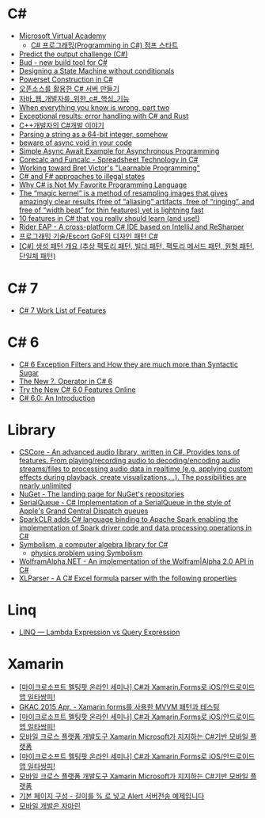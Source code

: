 C#
==
* [Microsoft Virtual Academy](http://www.microsoftvirtualacademy.com/)
  * [C# 프로그래밍(Programming in C#) 점프 스타트](http://www.microsoftvirtualacademy.com/training-courses/c-programming-in-c-)
* [Predict the output challenge (C#)](http://volatileread.com/Wiki?id=1073)
* [Bud - new build tool for C#](http://bud.urbas.si)
* [Designing a State Machine without conditionals](http://jjcorrea.github.io/2015/05/05/designing-a-state-machine-without-conditionals/)
* [Powerset Construction in C#](http://bezensek.com/blog/2015/04/30/powerset-construction/)
* [오픈소스를 활용한 C# 서버 만들기](http://www.slideshare.net/ssuser3d4c05/c-48248251)
* [자바_웹_개발자를_위한_c#_핵심_기능](http://www.slideshare.net/junseokjung1/c-48742963)
* [When everything you know is wrong, part two](http://ericlippert.com/2015/05/21/when-everything-you-know-is-wrong-part-two/)
* [Exceptional results: error handling with C# and Rust](https://ruudvanasseldonk.com/2015/06/17/exceptional-results-error-handling-in-csharp-and-rust)
* [C++개발자의 C#개발 이야기](http://www.synczone.net/Detail.aspx?NewsNo=2de25da02e6046f2b4530fd695e300ce)
* [Parsing a string as a 64-bit integer, somehow](http://blogs.msdn.com/b/oldnewthing/archive/2015/06/29/10624284.aspx)
* [beware of async void in your code](http://theburningmonk.com/2012/10/c-beware-of-async-void-in-your-code/)
* [Simple Async Await Example for Asynchronous Programming](http://www.microsoft.com/en-gb/developers/articles/week02aug15/simple-async-await-example-for-asynchronous-programming/)
* [Corecalc and Funcalc - Spreadsheet Technology in C#](http://www.itu.dk/people/sestoft/funcalc/)
* [Working toward Bret Victor's "Learnable Programming"](http://blog.comealive.io/Working-Toward-Bret-Victors-Learnable-Programming/)
* [C# and F# approaches to illegal states](http://enterprisecraftsmanship.com/2015/09/28/c-and-f-approaches-to-illegal-states/)
* [Why C# is Not My Favorite Programming Language](https://fredmameri.wordpress.com/2015/09/14/why-c-is-not-my-favorite-programming-language/)
* [The “magic kernel” is a method of resampling images that gives amazingly clear results (free of “aliasing” artifacts, free of “ringing”, and free of “width beat” for thin features) yet is lightning fast](http://www.johncostella.com/magic/)
* [10 features in C# that you really should learn (and use!)](http://www.codeaddiction.net/articles/15/10-features-in-c-that-you-really-should-learn-and-use)
* [Rider EAP - A cross-platform C# IDE based on IntelliJ and ReSharper](https://www.jetbrains.com/rider/)
* [프로그래밍 기술/Escort GoF의 디자인 패턴 C#](http://ehclub.co.kr/category/%ED%94%84%EB%A1%9C%EA%B7%B8%EB%9E%98%EB%B0%8D%20%EA%B8%B0%EC%88%A0/Escort%20GoF%EC%9D%98%20%EB%94%94%EC%9E%90%EC%9D%B8%20%ED%8C%A8%ED%84%B4%20C%23)
* [[C#] 생성 패턴 개요 (추상 팩토리 패턴, 빌더 패턴, 팩토리 메서드 패턴, 원형 패턴, 단일체 패턴)](http://ehclub.co.kr/2158)

# C# 7
* [C# 7 Work List of Features](https://github.com/dotnet/roslyn/issues/2136)

# C# 6
* [C# 6 Exception Filters and How they are much more than Syntactic Sugar](http://www.volatileread.com/Wiki?id=1087)
* [The New ?. Operator in C# 6](http://volatileread.com/Wiki?id=2104)
* [Try the New C# 6.0 Features Online](http://volatileread.com/Wiki/Index?id=1075)
* [C# 6.0: An Introduction](https://booker.codes/csharp-6-an-introduction/)

# Library
* [CSCore - An advanced audio library, written in C#. Provides tons of features. From playing/recording audio to decoding/encoding audio streams/files to processing audio data in realtime (e.g. applying custom effects during playback, create visualizations,...). The possibilities are nearly unlimited](https://github.com/filoe/cscore)
* [NuGet - The landing page for NuGet's repositories](https://github.com/nuget/home)
* [SerialQueue - C# Implementation of a SerialQueue in the style of Apple's Grand Central Dispatch queues](https://github.com/borland/SerialQueue)
* [SparkCLR adds C# language binding to Apache Spark enabling the implementation of Spark driver code and data processing operations in C#](https://github.com/Microsoft/SparkCLR)
* [Symbolism, a computer algebra library for C#](https://github.com/dharmatech/Symbolism/)
  * [physics problem using Symbolism](https://gist.github.com/dharmatech/a5e74ef03d98b3ff1c45)
* [WolframAlpha.NET - An implementation of the Wolfram|Alpha 2.0 API in C#](https://github.com/Genbox/WolframAlpha.NET)
* [XLParser - A C# Excel formula parser with the following properties](https://github.com/spreadsheetlab/XLParser)

# Linq
* [LINQ — Lambda Expression vs Query Expression](http://theburningmonk.com/2010/02/linq-lambda-expression-vs-query-expression/)

# Xamarin
* [[마이크로소프트 멜팅팟 온라인 세미나] C#과 Xamarin.Forms로 iOS/안드로이드앱 일타쌍피!](http://www.microsoftvirtualacademy.com/training-courses/meltingpot-xamarin?m=15338&ct=41362)
* [GKAC 2015 Apr. - Xamarin forms를 사용한 MVVM 패턴과 테스팅](https://www.youtube.com/watch?v=eM1996ULnmg&list=PL_WJkTbDHdBl5QXy6N_bMMBYlKLna5RER&feature=share&index=9)
* [[마이크로소프트 멜팅팟 온라인 세미나] C#과 Xamarin.Forms로 iOS/안드로이드앱 일타쌍피!](http://www.microsoftvirtualacademy.com/training-courses/meltingpot-xamarin?m=15338&ct=41362)
* [모바일 크로스 플랫폼 개발도구 Xamarin Microsoft가 지지하는 C#기반 모바일 플랫폼](https://realm.io/kr/news/introducing-xamarin/)
* [[마이크로소프트 멜팅팟 온라인 세미나] C#과 Xamarin.Forms로 iOS/안드로이드앱 일타쌍피!](http://www.microsoftvirtualacademy.com/training-courses/meltingpot-xamarin?m=15338&ct=41362)
* [모바일 크로스 플랫폼 개발도구 Xamarin Microsoft가 지지하는 C#기반 모바일 플랫폼](https://realm.io/kr/news/introducing-xamarin/)
* [기본 페이지 구성 - 길이를 % 로 넣고 Alert 서버전송 예제입니다](http://cafe.naver.com/xamarinmaster/248)
* [모바일 개발은 자마린](https://www.youtube.com/watch?v=m7ckPz-UwaQ&feature=youtu.be)
